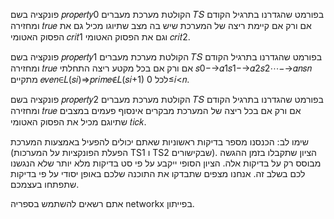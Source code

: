 פונקציה בשם 𝑝𝑟𝑜𝑝𝑒𝑟𝑡𝑦0 הקולטת מערכת מעברים 𝑇𝑆 בפורמט שהגדרנו בתרגיל הקודם ומחזירה 𝑡𝑟𝑢𝑒 אם ורק אם קיימת ריצה של המערכת שיש בה מצב שתיוגו מכיל גם את הפסוק האטומי 𝑐𝑟𝑖𝑡1 וגם את הפסוק האטומי 𝑐𝑟𝑖𝑡2.

פונקציה בשם 𝑝𝑟𝑜𝑝𝑒𝑟𝑡𝑦1 הקולטת מערכת מעברים 𝑇𝑆 בפורמט שהגדרנו בתרגיל הקודם ומחזירה 𝑡𝑟𝑢𝑒 אם ורק אם בכל מקטע ריצה התחלתי  𝑠0−→𝛼1𝑠1−→𝛼2𝑠2⋯−→𝛼𝑛𝑠𝑛 מתקיים 𝑒𝑣𝑒𝑛∈𝐿(𝑠𝑖)⇒𝑝𝑟𝑖𝑚𝑒∉𝐿(𝑠𝑖+1) לכל 0≤𝑖<𝑛.

פונקציה בשם 𝑝𝑟𝑜𝑝𝑒𝑟𝑡𝑦2 הקולטת מערכת מעברים 𝑇𝑆 בפורמט שהגדרנו בתרגיל הקודם ומחזירה 𝑡𝑟𝑢𝑒 אם ורק אם בכל ריצה של המערכת מבקרים אינסוף פעמים במצבים שתיוגם מכיל את הפסוק האטומי 𝑡𝑖𝑐𝑘.

שימו לב: הכנסנו מספר בדיקות ראשוניות שאתם יכולים להפעיל באמצעות המערכת (הפעלת הפונקציות על המערכות TS1  ו TS2 שבקישורים). הציון שתקבלו בזמן ההגשה מבוסס רק על בדיקות אלה. הציון הסופי ייקבע על פי סט בדיקות מלא יותר שלא הנגשנו לכם בשלב זה. אנחנו מצפים שתבדקו את התוכנה שלכם באופן יסודי על פי בדיקות שתפתחו בעצמכם.

אתם רשאים להשתמש בספריה networkx בפייתון.
